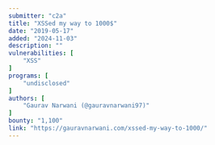 ```yaml
---
submitter: "c2a"
title: "XSSed my way to 1000$"
date: "2019-05-17"
added: "2024-11-03"
description: ""
vulnerabilities: [
    "XSS"
]
programs: [
    "undisclosed"
]
authors: [
    "Gaurav Narwani (@gauravnarwani97)"
]
bounty: "1,100"
link: "https://gauravnarwani.com/xssed-my-way-to-1000/"
---
```




